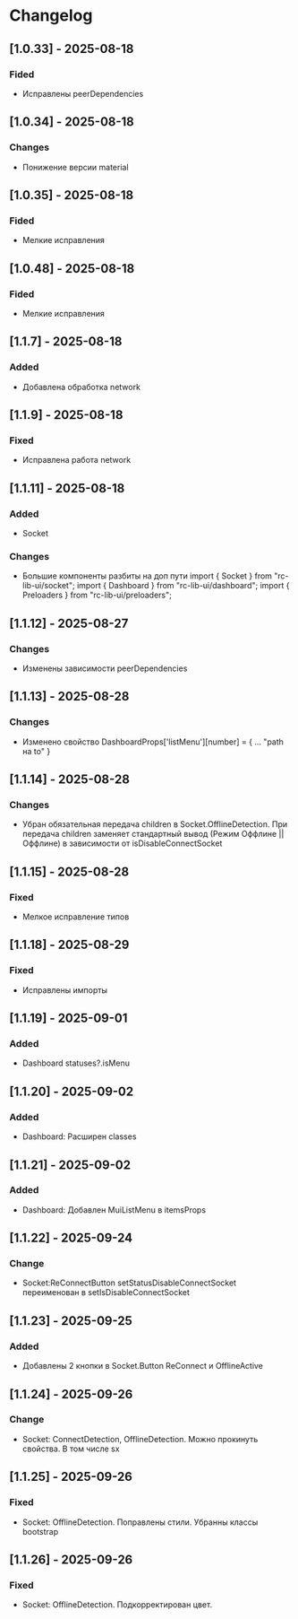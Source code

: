 # Changelog

## [1.0.33] - 2025-08-18
### Fided
- Исправлены peerDependencies

## [1.0.34] - 2025-08-18
### Changes
- Понижение версии material

## [1.0.35] - 2025-08-18
### Fided
- Мелкие исправления

## [1.0.48] - 2025-08-18
### Fided
- Мелкие исправления 

## [1.1.7] - 2025-08-18
### Added
- Добавлена обработка network

## [1.1.9] - 2025-08-18
### Fixed
- Исправлена работа network

## [1.1.11] - 2025-08-18
### Added
- Socket 
### Changes
- Большие компоненты разбиты на доп пути
  import { Socket } from "rc-lib-ui/socket";
  import { Dashboard } from "rc-lib-ui/dashboard";
  import { Preloaders } from "rc-lib-ui/preloaders";


## [1.1.12] - 2025-08-27
### Changes
- Изменены зависимости peerDependencies

## [1.1.13] - 2025-08-28
### Changes
- Изменено свойство DashboardProps['listMenu'][number] = { ... "path на to" }

## [1.1.14] - 2025-08-28
### Changes
- Убран обязательная передача children в Socket.OfflineDetection. При передача children заменяет стандартный вывод (Режим Оффлине || Оффлине) в зависимости от isDisableConnectSocket

## [1.1.15] - 2025-08-28
### Fixed
- Мелкое исправление типов

## [1.1.18] - 2025-08-29
### Fixed
- Исправлены импорты

## [1.1.19] - 2025-09-01
### Added
- Dashboard statuses?.isMenu

## [1.1.20] - 2025-09-02
### Added
- Dashboard: Расширен classes

## [1.1.21] - 2025-09-02
### Added
- Dashboard: Добавлен MuiListMenu в itemsProps

## [1.1.22] - 2025-09-24
### Change
- Socket:ReConnectButton  setStatusDisableConnectSocket переименован в setIsDisableConnectSocket

## [1.1.23] - 2025-09-25
### Added 
- Добавлены 2 кнопки в Socket.Button   ReConnect и OfflineActive 

## [1.1.24] - 2025-09-26
### Change 
- Socket: ConnectDetection, OfflineDetection. Можно прокинуть свойства. В том числе sx
## [1.1.25] - 2025-09-26
### Fixed 
- Socket: OfflineDetection. Поправлены стили. Убранны классы bootstrap
## [1.1.26] - 2025-09-26
### Fixed 
- Socket: OfflineDetection. Подкорректирован цвет.